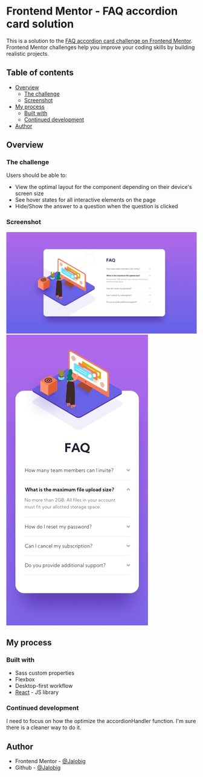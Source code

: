 # Frontend Mentor - FAQ accordion card solution

This is a solution to the [FAQ accordion card challenge on Frontend Mentor](https://www.frontendmentor.io/challenges/faq-accordion-card-XlyjD0Oam). Frontend Mentor challenges help you improve your coding skills by building realistic projects. 

## Table of contents

- [Overview](#overview)
  - [The challenge](#the-challenge)
  - [Screenshot](#screenshot)
- [My process](#my-process)
  - [Built with](#built-with)
  - [Continued development](#continued-development)
- [Author](#author)


## Overview

### The challenge

Users should be able to:

- View the optimal layout for the component depending on their device's screen size
- See hover states for all interactive elements on the page
- Hide/Show the answer to a question when the question is clicked

### Screenshot

![Desktop design](desktop-design.jpg)
![Mobile design](mobile-design.jpg)

## My process

### Built with

- Sass custom properties
- Flexbox
- Desktop-first workflow
- [React](https://reactjs.org/) - JS library


### Continued development

I need to focus on how the optimize the accordionHandler function. I'm sure there is a cleaner way to do it.


## Author

- Frontend Mentor - [@Jalobig](https://www.frontendmentor.io/profile/jalobig)
- Github - [@Jalobig](https://www.github.com/jalobig)
